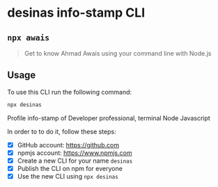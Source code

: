 # desinas info-stamp CLI

## `npx awais`

> Get to know Ahmad Awais using your command line with Node.js

## Usage

To use this CLI run the following command:

```sh
npx desinas
```

Profile info-stamp of Developer professional, terminal Node Javascript

In order to to do it, follow these steps:
- [x] GitHub account: https://github.com
- [x] npmjs account: https://www.npmjs.com
- [x] Create a new CLI for your name `desinas`
- [x] Publish the CLI on npm for everyone
- [x] Use the new CLI using `npx desinas`
